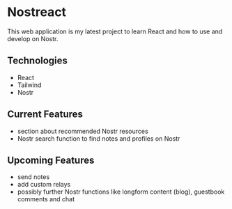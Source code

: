 # Nostreact

This web application is my latest project to learn React and how to use and develop on Nostr.

## Technologies

- React
- Tailwind
- Nostr

## Current Features

- section about recommended Nostr resources
- Nostr search function to find notes and profiles on Nostr

## Upcoming Features

- send notes
- add custom relays
- possibly further Nostr functions like longform content (blog), guestbook comments and chat
